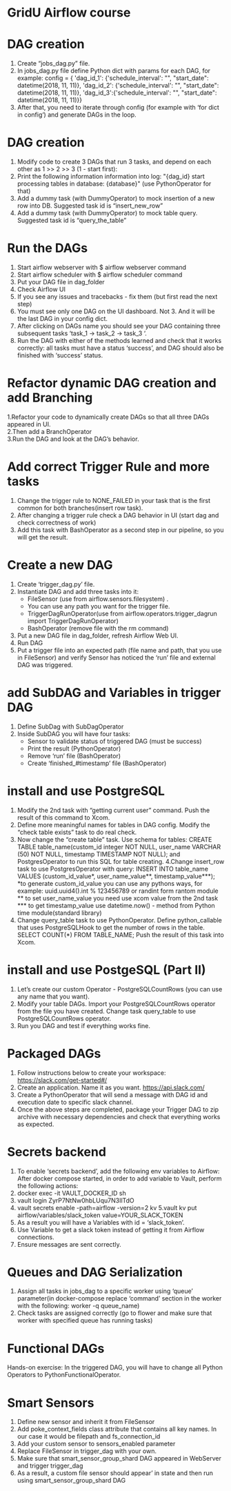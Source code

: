 # GridU Airflow course

# DAG creation
  1. Create “jobs_dag.py” file.
  2. In jobs_dag.py file define Python dict with params for each DAG, for example:
      config = {
         'dag_id_1': {'schedule_interval': "", "start_date": datetime(2018, 11, 11)},
         'dag_id_2': {'schedule_interval': "", "start_date": datetime(2018, 11, 11)},
         'dag_id_3':{'schedule_interval': "", "start_date": datetime(2018, 11, 11)}}
  3. After that, you need to iterate through config (for example with ‘for dict in config‘) and generate DAGs in the loop.

# DAG creation
  1. Modify code to create 3 DAGs that run 3 tasks, and depend on each other as 1 >> 2 >> 3 (1 - start first):
  2. Print the following information information into log: "{dag_id} start processing tables in database: {database}" (use PythonOperator for that)
  3. Add a dummy task (with DummyOperator) to mock insertion of a new row into DB. Suggested task id is  “insert_new_row”
  4. Add a dummy task (with DummyOperator) to mock table query. Suggested task id is “query_the_table”

# Run the DAGs
  1. Start airflow webserver with $ airflow webserver command
  2. Start airflow scheduler with $ airflow scheduler command
  3. Put your DAG file in dag_folder
  4. Check Airflow UI
  5. If you see any issues and tracebacks - fix them (but first read the next step)
  6. You must see only one DAG on the UI dashboard. Not 3. And it will be the last DAG in your config dict.
  7. After clicking on DAGs name you should see your DAG containing  three subsequent tasks ‘task_1 → task_2 → task_3 ‘.
  8. Run the DAG with either of the methods learned and check that it works correctly: all tasks must have a status ‘success’, and DAG should also be finished with   ‘success’ status.

# Refactor dynamic DAG creation and add Branching
  1.Refactor your code to dynamically create DAGs so that all three DAGs appeared in UI. <br />
  2.Then add a BranchOperator <br />
  3.Run the DAG and look at the DAG’s behavior. <br />

# Add correct Trigger Rule and more tasks
  1. Change the trigger rule to NONE_FAILED in your task that is the first common for both branches(insert row task).
  2. After changing a trigger rule check a DAG behavior in UI (start dag and check correctness of work)
  3. Add this task with BashOperator as a second step in our pipeline, so you will get the result.

# Create a new DAG
  1. Create ‘trigger_dag.py’ file.
  2. Instantiate DAG and add three tasks into it:
      - FileSensor (use from airflow.sensors.filesystem) .
      - You can use any path you want for the trigger file.
      - TriggerDagRunOperator(use from airflow.operators.trigger_dagrun import TriggerDagRunOperator)
      - BashOperator (remove file with the rm command)
  3. Put a new DAG file in dag_folder, refresh Airflow Web UI.
  4. Run DAG
  5. Put a trigger file into an expected path (file name and path, that you use in FileSensor) and verify Sensor has noticed the ‘run’ file  and external DAG was triggered.

# add SubDAG and Variables in trigger DAG
  1. Define SubDag with SubDagOperator
  2. Inside SubDAG you will have four tasks:
      - Sensor to validate status of triggered DAG (must be success)
      - Print the result (PythonOperator)
      - Remove ‘run’ file (BashOperator)
      - Create ‘finished_#timestamp’ file (BashOperator)

# install and use PostgreSQL
  1. Modify the 2nd task with “getting current user” command. Push the result of this command to Xcom.
  2. Define more meaningful names for tables in DAG config. Modify the “check table exists” task to do real check.
  3. Now change the “create table” task. Use schema for tables:
      CREATE TABLE table_name(custom_id integer NOT NULL, user_name VARCHAR (50) NOT NULL, timestamp TIMESTAMP NOT NULL);
  and PostgresOperator to run this SQL for table creating.
  4.Change insert_row task to use PostgresOperator with query:
      INSERT INTO table_name VALUES
         (custom_id_value*, user_name_value**, timestamp_value***);
          *to generate custom_id_value you can use any pythons ways, for example: uuid.uuid4().int % 123456789 or randint form rantom module
          ** to set  user_name_value you need use xcom value from the 2nd task
          *** to get timestamp_value use datetime.now() - method from Python time module(standard library)
  5. Change query_table task to use PythonOperator. Define python_callable that uses PostgreSQLHook to get the number of rows in the table.
        SELECT COUNT(*) FROM TABLE_NAME;
     Push the result of this task into Xcom.

# install and use PostgeSQL (Part II)
  1. Let’s create our custom Operator - PostgreSQLCountRows (you can use any name that you want).
  2. Modify your table DAGs. Import your PostgreSQLCountRows operator from the file you have created. Change task query_table to use PostgreSQLCountRows operator.
  3. Run you DAG and test if everything works fine.

# Packaged DAGs
  1. Follow instructions below to create your workspace:
      https://slack.com/get-started#/
  2. Create an application. Name it as you want.
      https://api.slack.com/
  3. Create a PythonOperator that will send a message with DAG id and execution date to specific slack channel.
  4. Once the above steps are completed, package your Trigger DAG to zip archive with necessary dependencies and check that everything works as expected.

# Secrets backend
  1. To enable ‘secrets backend’, add the following env variables to Airflow:
  After docker compose started, in order to add variable to Vault, perform the following actions:
  2. docker exec -it VAULT_DOCKER_ID sh
  3. vault login ZyrP7NtNw0hbLUqu7N3IlTdO
  4. vault secrets enable -path=airflow -version=2 kv
  5.vault kv put airflow/variables/slack_token value=YOUR_SLACK_TOKEN
  6. As a result you will have a Variables with id = ‘slack_token’.
  7. Use Variable to get a slack token instead of getting it from Airflow connections.
  8. Ensure messages are sent correctly.

# Queues and DAG Serialization
  1. Assign all tasks in jobs_dag to a specific worker using ‘queue’ parameter(in docker-compose replace ‘command’ section in the worker with the following: worker -q queue_name)
  2. Check tasks are assigned correctly (go to flower and make sure that worker with specified queue has running tasks)

# Functional DAGs
  Hands-on exercise:
  In the triggered DAG, you will have to change all Python Operators to PythonFunctionalOperator.

# Smart Sensors
  1. Define new sensor and inherit it from FileSensor
  2. Add poke_context_fields class attribute that contains all key names. In our case it would be filepath and fs_connection_id
  3. Add your custom sensor to sensors_enabled parameter
  4. Replace FileSensor in trigger_dag with your own.
  5. Make sure that smart_sensor_group_shard DAG appeared in WebServer and trigger trigger_dag
  6. As a result, a custom file sensor should appear’ in state and then run using smart_sensor_group_shard DAG
